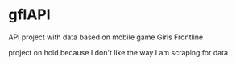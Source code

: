 # gflAPI
API project with data based on mobile game Girls Frontline

project on hold because I don't like the way I am scraping for data
